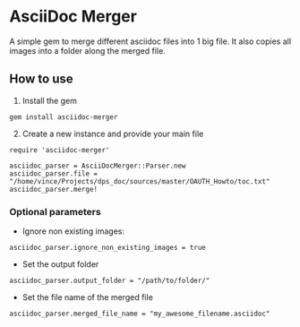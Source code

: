 # AsciiDoc Merger

A simple gem to merge different asciidoc files into 1 big file. It also copies all images into a folder
along the merged file.

## How to use

1. Install the gem

```
gem install asciidoc-merger
```

2. Create a new instance and provide your main file

```
require 'asciidoc-merger'

asciidoc_parser = AsciiDocMerger::Parser.new
asciidoc_parser.file = "/home/vince/Projects/dps_doc/sources/master/OAUTH_Howto/toc.txt"
asciidoc_parser.merge!
```


### Optional parameters

* Ignore non existing images:

```
asciidoc_parser.ignore_non_existing_images = true
```

* Set the output folder

```
asciidoc_parser.output_folder = "/path/to/folder/"
```

* Set the file name of the merged file

```
asciidoc_parser.merged_file_name = "my_awesome_filename.asciidoc"
```